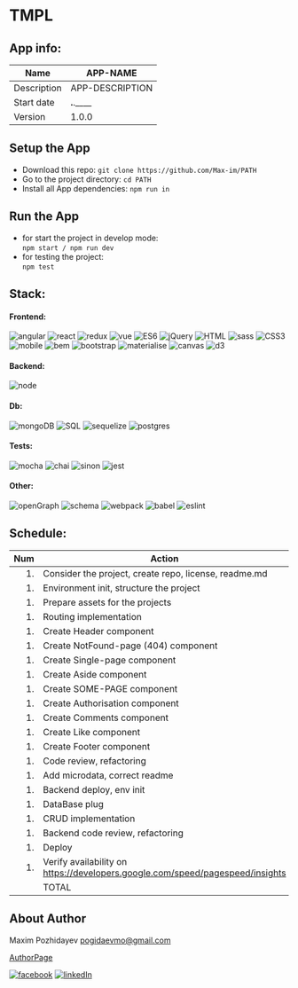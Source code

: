 # **TMPL**

## **App info:**

| Name        | APP-NAME        |
| ----------- | --------------- |
| Description | APP-DESCRIPTION |
| Start date  | **.**.\_\_\_\_  |
| Version     | 1.0.0           |

## **Setup the App**

- Download this repo:
  `git clone https://github.com/Max-im/PATH`
- Go to the project directory:
  `cd PATH`
- Install all App dependencies:
  `npm run in`

## **Run the App**

- for start the project in develop mode:  
  `npm start / npm run dev`
- for testing the project:  
  `npm test`

## **Stack:**

#### **Frontend:**

![angular][angularimg] ![react][reactimg] ![redux][reduximg] ![vue][vueimg] ![ES6][es6img] ![jQuery][jqueryimg] ![HTML][htmlimg] ![sass][sassimg] ![CSS3][cssimg] ![mobile][mobileimg] ![bem][bemimg] ![bootstrap][bootstrapimg] ![materialise][materialiseimg] ![canvas][canvasimg] ![d3][d3img]

#### **Backend:**

![node][nodeimg]

#### **Db:**

![mongoDB][mongodbimg] ![SQL][sqlimg] ![sequelize][sequelizeimg] ![postgres][postgresimg]

#### **Tests:**

![mocha][mochaimg] ![chai][chaiimg] ![sinon][sinonimg] ![jest][jestimg]

#### **Other:**

![openGraph][opengraphimg] ![schema][schemaimg] ![webpack][webpackimg] ![babel][babelimg] ![eslint][eslintimg]

## **Schedule:**

| Num | Action                                                                        | Hours |
| --: | ----------------------------------------------------------------------------- | ----: |
|  1. | Consider the project, create repo, license, readme.md                         |     2 |
|  1. | Environment init, structure the project                                       |     2 |
|  1. | Prepare assets for the projects                                               |     3 |
|  1. | Routing implementation                                                        |     1 |
|  1. | Create Header component                                                       |     4 |
|  1. | Create NotFound-page (404) component                                          |     2 |
|  1. | Create Single-page component                                                  |     4 |
|  1. | Create Aside component                                                        |     4 |
|  1. | Create SOME-PAGE component                                                    |     5 |
|  1. | Create Authorisation component                                                |     5 |
|  1. | Create Comments component                                                     |     5 |
|  1. | Create Like component                                                         |     5 |
|  1. | Create Footer component                                                       |     2 |
|  1. | Code review, refactoring                                                      |     4 |
|  1. | Add microdata, correct readme                                                 |     2 |
|  1. | Backend deploy, env init                                                      |    10 |
|  1. | DataBase plug                                                                 |     2 |
|  1. | CRUD implementation                                                           |    10 |
|  1. | Backend code review, refactoring                                              |     3 |
|  1. | Deploy                                                                        |     1 |
|  1. | Verify availability on https://developers.google.com/speed/pagespeed/insights |     1 |
|     | TOTAL                                                                         |  1000 |

## **About Author**

Maxim Pozhidayev <pogidaevmo@gmail.com>

[AuthorPage]

[![facebook][fbimg]][myfb] [![linkedIn][inimg]][myin]

[herro]: https://example
[page]: https://example

<!-- author -->

[authorpage]: https://max-im.github.io/
[portfolio]: https://max-im.github.io/portfolio/
[myfb]: https://facebook.com/max.pozhidaev.7
[myin]: https://www.linkedin.com/in/maxim-pozhidaev-16726811a
[fbimg]: https://github.com/Max-im/webpack-start-tmpl/blob/master/icons/facebook.png?raw=true
[inimg]: https://github.com/Max-im/webpack-start-tmpl/blob/master/icons/linkedin.png?raw=true

<!-- frontend -->

[angularimg]: https://github.com/Max-im/webpack-start-tmpl/blob/master/icons/angular.png?raw=true
[reactimg]: https://github.com/Max-im/webpack-start-tmpl/blob/master/icons/react.png?raw=true
[reduximg]: https://github.com/Max-im/webpack-start-tmpl/blob/master/icons/redux.png?raw=true
[vueimg]: https://github.com/Max-im/webpack-start-tmpl/blob/master/icons/vue.png?raw=true
[es6img]: https://github.com/Max-im/webpack-start-tmpl/blob/master/icons/js.png?raw=true
[jqueryimg]: https://github.com/Max-im/webpack-start-tmpl/blob/master/icons/jquery.png?raw=true
[htmlimg]: https://github.com/Max-im/webpack-start-tmpl/blob/master/icons/html.png?raw=true
[bemimg]: https://github.com/Max-im/webpack-start-tmpl/blob/master/icons/bem.png?raw=true
[bootstrapimg]: https://github.com/Max-im/webpack-start-tmpl/blob/master/icons/bootstrap.png?raw=true
[materialiseimg]: https://github.com/Max-im/webpack-start-tmpl/blob/master/icons/materialize.png?raw=true
[sassimg]: https://github.com/Max-im/webpack-start-tmpl/blob/master/icons/sass.png?raw=true
[cssimg]: https://github.com/Max-im/webpack-start-tmpl/blob/master/icons/css.png?raw=true
[mobileimg]: https://github.com/Max-im/webpack-start-tmpl/blob/master/icons/mobile.png?raw=true
[canvasimg]: https://github.com/Max-im/webpack-start-tmpl/blob/master/icons/canvas.png?raw=true
[d3img]: https://github.com/Max-im/webpack-start-tmpl/blob/master/icons/d3.png?raw=true

<!-- backend -->

[nodeimg]: https://github.com/Max-im/webpack-start-tmpl/blob/master/icons/node.png?raw=true

<!-- oter -->

[webpackimg]: https://github.com/Max-im/webpack-start-tmpl/blob/master/icons/webpack.png?raw=true
[opengraphimg]: https://github.com/Max-im/webpack-start-tmpl/blob/master/icons/openGraph.png?raw=true
[schemaimg]: https://github.com/Max-im/webpack-start-tmpl/blob/master/icons/schema.png?raw=true
[babelimg]: https://github.com/Max-im/webpack-start-tmpl/blob/master/icons/babel.png?raw=true
[eslintimg]: https://github.com/Max-im/webpack-start-tmpl/blob/master/icons/eslint.png?raw=true

<!-- db -->

[mongodbimg]: https://github.com/Max-im/webpack-start-tmpl/blob/master/icons/mongoDB.png?raw=true
[sqlimg]: https://github.com/Max-im/webpack-start-tmpl/blob/master/icons/sql.png?raw=true
[sequelizeimg]: https://github.com/Max-im/webpack-start-tmpl/blob/master/icons/sequelize.png?raw=true
[postgresimg]: https://github.com/Max-im/webpack-start-tmpl/blob/master/icons/postgres.png?raw=true

<!-- tests -->

[mochaimg]: https://github.com/Max-im/webpack-start-tmpl/blob/master/icons/mocha.png?raw=true
[chaiimg]: https://github.com/Max-im/webpack-start-tmpl/blob/master/icons/chai.png?raw=true
[sinonimg]: https://github.com/Max-im/webpack-start-tmpl/blob/master/icons/sinon.png?raw=true
[jestimg]: https://github.com/Max-im/webpack-start-tmpl/blob/master/icons/jest.png?raw=true
